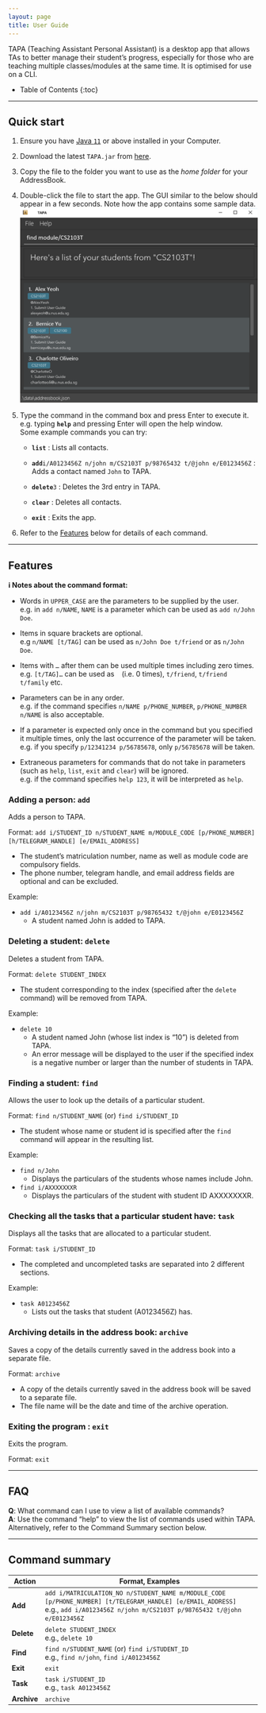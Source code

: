 ```yaml
---
layout: page
title: User Guide
---
```


TAPA (Teaching Assistant Personal Assistant) is a desktop app that allows TAs to better manage their student’s progress, 
especially for those 
who are teaching multiple classes/modules at the same time. It is optimised for use on a CLI.

* Table of Contents
{:toc}

--------------------------------------------------------------------------------------------------------------------

## Quick start

1. Ensure you have [Java `11`](https://www.oracle.com/java/technologies/downloads/#java11) or above installed in your Computer.

1. Download the latest `TAPA.jar` from [here](https://github.com/AY2122S2-CS2103T-W09-4/tp/releases).

1. Copy the file to the folder you want to use as the _home folder_ for your AddressBook.

1. Double-click the file to start the app. The GUI similar to the below should appear in a few seconds. Note how the app contains some sample data.<br>
   ![Ui](images/Ui.png)

1. Type the command in the command box and press Enter to execute it. e.g. typing **`help`** and pressing Enter will open the help window.<br>
   Some example commands you can try:

   * **`list`** : Lists all contacts.

   * **`add`**`i/A0123456Z n/john m/CS2103T p/98765432 t/@john e/E0123456Z` : Adds a contact named `John` to TAPA.

   * **`delete`**`3` : Deletes the 3rd entry in TAPA.

   * **`clear`** : Deletes all contacts.

   * **`exit`** : Exits the app.

1. Refer to the [Features](#features) below for details of each command.

--------------------------------------------------------------------------------------------------------------------

## Features

<div markdown="block" class="alert alert-info">

**:information_source: Notes about the command format:**<br>

* Words in `UPPER_CASE` are the parameters to be supplied by the user.<br>
  e.g. in `add n/NAME`, `NAME` is a parameter which can be used as `add n/John Doe`.

* Items in square brackets are optional.<br>
  e.g `n/NAME [t/TAG]` can be used as `n/John Doe t/friend` or as `n/John Doe`.

* Items with `…`​ after them can be used multiple times including zero times.<br>
  e.g. `[t/TAG]…​` can be used as ` ` (i.e. 0 times), `t/friend`, `t/friend t/family` etc.

* Parameters can be in any order.<br>
  e.g. if the command specifies `n/NAME p/PHONE_NUMBER`, `p/PHONE_NUMBER n/NAME` is also acceptable.

* If a parameter is expected only once in the command but you specified it multiple times, only the last occurrence of the parameter will be taken.<br>
  e.g. if you specify `p/12341234 p/56785678`, only `p/56785678` will be taken.

* Extraneous parameters for commands that do not take in parameters (such as `help`, `list`, `exit` and `clear`) will be ignored.<br>
  e.g. if the command specifies `help 123`, it will be interpreted as `help`.

</div>

### Adding a person: `add`

Adds a person to TAPA.

Format: `add i/STUDENT_ID n/STUDENT_NAME m/MODULE_CODE [p/PHONE_NUMBER] [h/TELEGRAM_HANDLE] [e/EMAIL_ADDRESS]​`

* The student’s matriculation number, name as well as module code are compulsory fields.
* The phone number, telegram handle, and email address fields are optional and can be excluded.

Example:
* `add i/A0123456Z n/john m/CS2103T p/98765432 t/@john e/E0123456Z`
    * A student named John is added to TAPA.

### Deleting a student: `delete`

Deletes a student from TAPA.

Format: `delete STUDENT_INDEX`

* The student corresponding to the index (specified after the `delete` command) will be removed from TAPA.

Example:
* `delete 10`
    * A student named John (whose list index is “10”) is deleted from TAPA.
    * An error message will be displayed to the user if the specified index is a negative number or larger than the number of students in TAPA.

### Finding a student: `find`

Allows the user to look up the details of a particular student.

Format: `find n/STUDENT_NAME` (or) `find i/STUDENT_ID`

* The student whose name or student id is specified after the `find` command will appear in the resulting list.

Example:
* `find n/John`
    * Displays the particulars of the students whose names include John.
* `find i/AXXXXXXXR`
    * Displays the particulars of the student with student ID AXXXXXXXR.

### Checking all the tasks that a particular student have: `task`

Displays all the tasks that are allocated to a particular student.

Format: `task i/STUDENT_ID`

* The completed and uncompleted tasks are separated into 2 different sections.

Example:
* `task A0123456Z`
    * Lists out the tasks that student (A0123456Z) has.
    
### Archiving details in the address book: `archive`

Saves a copy of the details currently saved in the address book into a separate file.

Format: `archive`

* A copy of the details currently saved in the address book will be saved to a separate file.
* The file name will be the date and time of the archive operation.

### Exiting the program : `exit`

Exits the program.

Format: `exit`


--------------------------------------------------------------------------------------------------------------------

## FAQ

**Q**: What command can I use to view a list of available commands?<br>
**A**: Use the command “help” to view the list of commands used within TAPA. Alternatively, refer to the Command Summary section below.

--------------------------------------------------------------------------------------------------------------------

## Command summary

Action      | Format, Examples
------------|------------------
**Add**     | `add i/MATRICULATION_NO n/STUDENT_NAME m/MODULE_CODE [p/PHONE_NUMBER] [t/TELEGRAM_HANDLE] [e/EMAIL_ADDRESS] ` <br> e.g., `add i/A0123456Z n/john m/CS2103T p/98765432 t/@john e/E0123456Z`
**Delete**    | `delete STUDENT_INDEX` <br> e.g., `delete 10`
**Find**    | `find n/STUDENT_NAME` (or) `find i/STUDENT_ID` <br> e.g., `find n/john`, `find i/A0123456Z`
**Exit**    | `exit`
**Task**    | `task i/STUDENT_ID` <br> e.g., `task A0123456Z`
**Archive** | `archive`


